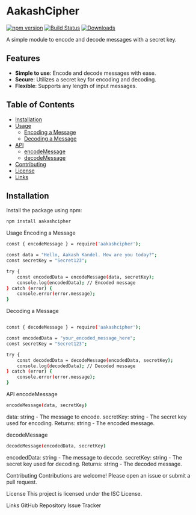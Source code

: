 # AakashCipher

[![npm version](https://img.shields.io/npm/v/aakashcipher)](https://www.npmjs.com/package/aakashcipher)
[![Build Status](https://img.shields.io/travis/username/aakashcipher)](https://travis-ci.org/username/aakashcipher)
[![Downloads](https://img.shields.io/npm/dm/aakashcipher)](https://www.npmjs.com/package/aakashcipher)

A simple module to encode and decode messages with a secret key.

## Features

- **Simple to use**: Encode and decode messages with ease.
- **Secure**: Utilizes a secret key for encoding and decoding.
- **Flexible**: Supports any length of input messages.

## Table of Contents

- [Installation](#installation)
- [Usage](#usage)
  - [Encoding a Message](#encoding-a-message)
  - [Decoding a Message](#decoding-a-message)
- [API](#api)
  - [encodeMessage](#encodemessage)
  - [decodeMessage](#decodemessage)
- [Contributing](#contributing)
- [License](#license)
- [Links](#links)

## Installation

Install the package using npm:

```bash
npm install aakashcipher
```

Usage
Encoding a Message
```bash
const { encodeMessage } = require('aakashcipher');

const data = "Hello, Aakash Kandel. How are you today?";
const secretKey = "Secret123";

try {
    const encodedData = encodeMessage(data, secretKey);
    console.log(encodedData); // Encoded message
} catch (error) {
    console.error(error.message);
}

```
Decoding a Message
```bash

const { decodeMessage } = require('aakashcipher');

const encodedData = "your_encoded_message_here";
const secretKey = "Secret123";

try {
    const decodedData = decodeMessage(encodedData, secretKey);
    console.log(decodedData); // Decoded message
} catch (error) {
    console.error(error.message);
}

```

API
encodeMessage
```bash
encodeMessage(data, secretKey)
```
data: string - The message to encode.
secretKey: string - The secret key used for encoding.
Returns: string - The encoded message.

decodeMessage
```bash
decodeMessage(encodedData, secretKey)
```
encodedData: string - The message to decode.
secretKey: string - The secret key used for decoding.
Returns: string - The decoded message.

Contributing
Contributions are welcome! Please open an issue or submit a pull request.

License
This project is licensed under the ISC License.

Links
GitHub Repository
Issue Tracker
